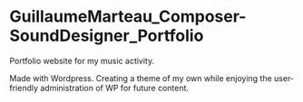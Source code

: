 # GuillaumeMarteau_Composer-SoundDesigner_Portfolio
Portfolio website for my music activity.

Made with Wordpress. Creating a theme of my own while enjoying the user-friendly administration of WP for future content.